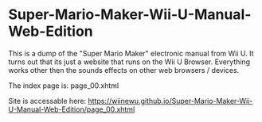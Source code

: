 # Super-Mario-Maker-Wii-U-Manual-Web-Edition

This is a dump of the "Super Mario Maker" electronic manual from Wii U. It turns out that its just a website that runs on the Wii U Browser. Everything works other then the sounds effects on other web browsers / devices.

The index page is: page_00.xhtml


Site is accessable here: https://wiinewu.github.io/Super-Mario-Maker-Wii-U-Manual-Web-Edition/page_00.xhtml
